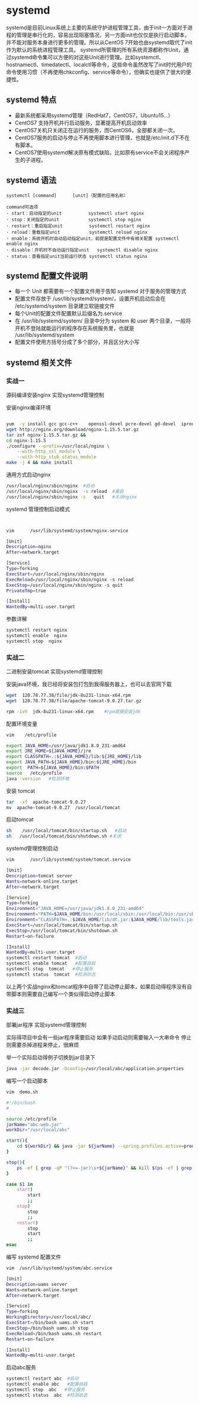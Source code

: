systemd
===

systemd是目前Linux系统上主要的系统守护进程管理工具，由于init一方面对于进程的管理是串行化的，容易出现阻塞情况，另一方面init也仅仅是执行启动脚本，并不能对服务本身进行更多的管理。所以从CentOS 7开始也由systemd取代了init作为默认的系统进程管理工具。
systemd所管理的所有系统资源都称作Unit，通过systemd命令集可以方便的对这些Unit进行管理。比如systemctl、hostnamectl、timedatectl、localctl等命令，这些命令虽然改写了init时代用户的命令使用习惯（不再使用chkconfig、service等命令），但确实也提供了很大的便捷性。

## systemd 特点

* 最新系统都采用systemd管理（RedHat7，CentOS7，Ubuntu15…）
* CentOS7 支持开机并行启动服务，显著提高开机启动效率
* CentOS7关机只关闭正在运行的服务，而CentOS6，全部都关闭一次。
* CentOS7服务的启动与停止不再使用脚本进行管理，也就是/etc/init.d下不在有脚本。
* CentOS7使用systemd解决原有模式缺陷，比如原有service不会关闭程序产生的子进程。

## systemd 语法

```
systemctl [command]      [unit]（配置的应用名称）

command可选项
· start：启动指定的unit          systemctl start nginx
· stop：关闭指定的unit           systemctl stop nginx
· restart：重启指定unit          systemctl restart nginx
· reload：重载指定unit           systemctl reload nginx
· enable：系统开机时自动启动指定unit，前提是配置文件中有相关配置 systemctl enable nginx
· disable：开机时不自动运行指定unit   systemctl disable nginx
· status：查看指定unit当前运行状态 systemctl status nginx
```

## systemd 配置文件说明

* 每一个 Unit 都需要有一个配置文件用于告知 systemd 对于服务的管理方式
* 配置文件存放于 /usr/lib/systemd/system/，设置开机启动后会在 /etc/systemd/system 目录建立软链接文件
* 每个Unit的配置文件配置默认后缀名为.service
* 在 /usr/lib/systemd/system/ 目录中分为 system 和 user 两个目录，一般将开机不登陆就能运行的程序存在系统服务里，也就是 /usr/lib/systemd/system
* 配置文件使用方括号分成了多个部分，并且区分大小写


## systemd 相关文件

### 实战一

源码编译安装nginx 实现systemd管理控制


安装nginx编译环境

```bash

yum  -y install gcc gcc-c++    openssl-devel pcre-devel gd-devel  iproute net-tools telnet wget curl
wget http://nginx.org/download/nginx-1.15.5.tar.gz
tar zxf nginx-1.15.5.tar.gz &&
cd nginx-1.15.5
./configure --prefix=/usr/local/nginx \
    --with-http_ssl_module \
    --with-http_stub_status_module 
make -j 4 && make install

```

通用方式启动nginx

```bash
/usr/local/nginx/sbin/nginx  #启动
/usr/local/nginx/sbin/nginx  -s reload  #重启
/usr/local/nginx/sbin/nginx -s   quit   #关闭nginx
```

systemd 管理控制启动模式
```bash


vim      /usr/lib/systemd/system/nginx.service

[Unit]
Description=nginx
After=network.target

[Service]
Type=forking
ExecStart=/usr/local/nginx/sbin/nginx
ExecReload=/usr/local/nginx/sbin/nginx -s reload
ExecStop=/usr/local/nginx/sbin/nginx -s quit
PrivateTmp=true

[Install]
WantedBy=multi-user.target
```

参数详解

```bash
systemctl restart nginx
systemctl enable  nginx
systemctl stop  nginx
```

### 实战二

二进制安装tomcat 实现systemd管理控制

安装java环境，我已经将安装包打包到我得服务器上，也可以去官网下载

```bash
wget  120.78.77.38/file/jdk-8u231-linux-x64.rpm
wget  120.78.77.38/file/apache-tomcat-9.0.27.tar.gz

rpm -ivh  jdk-8u231-linux-x64.rpm    #rpm直接安装jdk
```

配置环境变量

```bash
vim    /etc/profile

export JAVA_HOME=/usr/java/jdk1.8.0_231-amd64
export JRE_HOME=${JAVA_HOME}/jre  
export CLASSPATH=.:${JAVA_HOME}/lib:${JRE_HOME}/lib  
export JAVA_PATH=${JAVA_HOME}/bin:${JRE_HOME}/bin
export  PATH=${JAVA_HOME}/bin:$PATH 
source   /etc/profile
java -version   #检测环境
```

安装 tomcat
```bash
tar  -xf  apache-tomcat-9.0.27  
mv  apache-tomcat-9.0.27  /usr/local/tomcat
```
启动tomcat
```bash
sh    /usr/local/tomcat/bin/startup.sh   #启动
sh   /usr/local/tomcat/bin/shutdown.sh #关闭
```

systemd管理控制启动

```bash
vim      /usr/lib/systemd/system/tomcat.service

[Unit]
Description=tomcat server
Wants=network-online.target
After=network.target

[Service]
Type=forking
Environment="JAVA_HOME=/usr/java/jdk1.8.0_231-amd64"
Environment="PATH=$JAVA_HOME/bin:/usr/local/sbin:/usr/local/bin:/usr/sbin:/usr/bin:/root/bin"
Environment="CLASSPATH=.:$JAVA_HOME/lib/dt.jar:$JAVA_HOME/lib/tools.jar"
ExecStart=/usr/local/tomcat/bin/startup.sh
ExecStop=/usr/local/tomcat/bin/shutdown.sh
Restart=on-failure

[Install]
WantedBy=multi-user.target
systemctl restart tomcat  #启动
systemctl enable tomcat   #配置自启
systemctl stop  tomcat   #停止服务
systemctl status  tomcat  #检测状态
```

以上两个实战nginx和tomcat程序中自带了启动停止脚本，如果启动得程序没有自带脚本则需要自己编写一个类似得启动停止脚本

### 实战三

部署jar程序 实现systemd管理控制

实际得项目中会有一些jar程序需要启动 如果手动启动则需要输入一大串命令 停止则需要杀掉进程来停止，很麻烦

举一个实际启动得例子切换到jar目录下

```bash
java -jar decode.jar -Dconfig=/usr/local/abc/application.properties
```

编写一个启动脚本

```bash
vim  demo.sh

#!/bin/bash
#

source /etc/profile
jarName="abc-web.jar"
workDir="/usr/local/abc"

start(){
    cd ${workDir} && java -jar ${jarName} --spring.profiles.active=prod --server.port=9630 >uams.log 2>&1 &
}

stop(){
    ps -ef | grep -qP "(?<=-jar)\s+${jarName}" && kill $(ps -ef | grep -P "(?<=-jar)\s+${jarName}" | awk '{print $2}')
}

case $1 in
    start)
        start
        ;;
    stop)
        stop
        ;;
    restart)
        stop
        start
        ;;
esac
```

编写 systemd 配置文件

```bash
vim  /usr/lib/systemd/system/abc.service

[Unit]
Description=uams server
Wants=network-online.target
After=network.target

[Service]
Type=forking
WorkingDirectory=/usr/local/abc/
ExecStart=/bin/bash uams.sh start
ExecStop=/bin/bash uams.sh stop
ExecReload=/bin/bash uams.sh restart
Restart=on-failure

[Install]
WantedBy=multi-user.target
```

启动abc服务

```bash
systemctl restart abc  #启动
systemctl enable abc   #配置自启
systemctl stop  abc   #停止服务
systemctl status  abc  #检测状态

```
